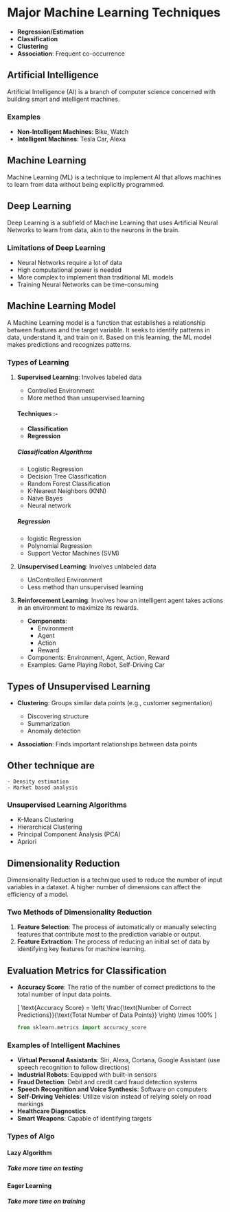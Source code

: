 # Major Machine Learning Techniques

- **Regression/Estimation**
- **Classification**
- **Clustering**
- **Association**: Frequent co-occurrence

## Artificial Intelligence
Artificial Intelligence (AI) is a branch of computer science concerned with building smart and intelligent machines.

### Examples
- **Non-Intelligent Machines**: Bike, Watch
- **Intelligent Machines**: Tesla Car, Alexa

## Machine Learning
Machine Learning (ML) is a technique to implement AI that allows machines to learn from data without being explicitly programmed.


## Deep Learning
Deep Learning is a subfield of Machine Learning that uses Artificial Neural Networks to learn from data, akin to the neurons in the brain.

### Limitations of Deep Learning
- Neural Networks require a lot of data
- High computational power is needed
- More complex to implement than traditional ML models
- Training Neural Networks can be time-consuming

## Machine Learning Model
A Machine Learning model is a function that establishes a relationship between features and the target variable. It seeks to identify patterns in data, understand it, and train on it. Based on this learning, the ML model makes predictions and recognizes patterns.

### Types of Learning
1. **Supervised Learning**: Involves labeled data
   - Controlled Environment
   - More method than unsupervised learning
   
   #### Techniques :-
   - **Classification** 
   - **Regression**

   ##### Classification Algorithms
   - Logistic Regression
   - Decision Tree Classification
   - Random Forest Classification
   - K-Nearest Neighbors (KNN)
   - Naive Bayes
   - Neural network


   ##### Regression
   - logistic Regression
   - Polynomial Regression
   - Support Vector Machines (SVM)
   

2. **Unsupervised Learning**: Involves unlabeled data
    - UnControlled Environment
    - Less method than unsupervised learning

3. **Reinforcement Learning**: Involves how an intelligent agent takes actions in an environment to maximize its rewards.
    - **Components**:
        - Environment
        - Agent
        - Action
        - Reward
   - Components: Environment, Agent, Action, Reward
   - Examples: Game Playing Robot, Self-Driving Car

## Types of Unsupervised Learning
- **Clustering**: Groups similar data points (e.g., customer segmentation)
    - Discovering  structure
    - Summarization
    - Anomaly detection

- **Association**: Finds important relationships between data points

## Other technique are
    - Density estimation
    - Market based analysis

### Unsupervised Learning Algorithms
- K-Means Clustering
- Hierarchical Clustering
- Principal Component Analysis (PCA)
- Apriori

## Dimensionality Reduction
Dimensionality Reduction is a technique used to reduce the number of input variables in a dataset. A higher number of dimensions can affect the efficiency of a model.

### Two Methods of Dimensionality Reduction
1. **Feature Selection**: The process of automatically or manually selecting features that contribute most to the prediction variable or output.
2. **Feature Extraction**: The process of reducing an initial set of data by identifying key features for machine learning.

## Evaluation Metrics for Classification
- **Accuracy Score**: The ratio of the number of correct predictions to the total number of input data points.

  \[
  \text{Accuracy Score} = \left( \frac{\text{Number of Correct Predictions}}{\text{Total Number of Data Points}} \right) \times 100\%
  \]

  ```python
  from sklearn.metrics import accuracy_score

### Examples of Intelligent Machines
- **Virtual Personal Assistants**: Siri, Alexa, Cortana, Google Assistant (use speech recognition to follow directions)
- **Industrial Robots**: Equipped with built-in sensors
- **Fraud Detection**: Debit and credit card fraud detection systems
- **Speech Recognition and Voice Synthesis**: Software on computers
- **Self-Driving Vehicles**: Utilize vision instead of relying solely on road markings
- **Healthcare Diagnostics**
- **Smart Weapons**: Capable of identifying targets



### Types of Algo
#### Lazy Algorithm
##### Take more time on testing

#### Eager Learning
##### Take more time on training